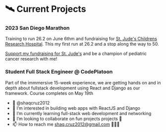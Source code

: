 

# 🛰️ Current Projects
### 2023 San Diego Marathon

Training to run 26.2 on June 6thm and fundraising for [St. Jude's Childrens Research Hospital](https://fundraising.stjude.org/site/TR/Heroes/Heroes?px=7931101&pg=personal&fr_id=139269&autologin=true&copy_link_share). This my first run at 26.2 and a stop along the way to 50. 

[Support my fundraising for St. Jude's](https://fundraising.stjude.org/site/TR/Heroes/Heroes?px=7931101&pg=personal&fr_id=139269&autologin=true&copy_link_share) and be a champion of pediatric cancer research with me!

### Student Full Stack Engineer @ CodePlatoon

Part of the immmersive 15-week experience, we are getting hands on and in depth about fullstack development using React and Django as our framework. Course completes on May 19th

- 👋  @shaqcruz2012
- 👀 I’m interested in building web apps with ReactJS and Django
- 🌱 I’m currently learning full-stack web development and networking
- 💞️ I’m looking to collaborate on fun projects projects 🤙
- 📫 How to reach me shaq.cruz2012@gmail.com 🤙🤙🤙

<!---
shaqcruz2012/shaqcruz2012 is a ✨ special ✨ repository because its `README.md` (this file) appears on your GitHub profile.
You can click the Preview link to take a look at your changes.
--->
